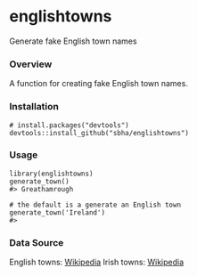 # englishtowns
Generate fake English town names

### Overview
A function for creating fake English town names.

### Installation
``` 
# install.packages("devtools")
devtools::install_github("sbha/englishtowns")
```

### Usage
```
library(englishtowns)
generate_town()
#> Greathamrough

# the default is a generate an English town
generate_town('Ireland')
#> 
```

### Data Source
English towns: [Wikipedia](https://simple.wikipedia.org/wiki/List_of_cities_and_towns_in_England)
Irish towns: [Wikipedia](https://en.wikipedia.org/wiki/List_of_towns_and_villages_in_the_Republic_of_Ireland)